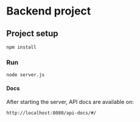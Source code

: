 # Backend project

## Project setup
```
npm install
```

### Run
```
node server.js
```

#### Docs

After starting the server, API docs are available on:
```
http://localhost:8080/api-docs/#/
```
